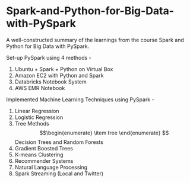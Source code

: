 # Spark-and-Python-for-Big-Data-with-PySpark
A well-constructed summary of the learnings from the course Spark and Python for Big Data with PySpark.

Set-up PySpark using 4 methods - 
1. Ubuntu + Spark + Python on Virtual Box
2. Amazon EC2 with Python and Spark
3. Databricks Notebook System
4. AWS EMR Notebook

Implemented Machine Learning Techniques using PySpark -
1. Linear Regression
2. Logistic Regression
3. Tree Methods
$$\begin{enumerate}
\item tree
\end{enumerate}
$$Decision Trees and Random Forests
4. Gradient Boosted Trees
5. K-means Clustering
6. Recommender Systems
7. Natural Language Processing
8. Spark Streaming (Local and Twitter)
